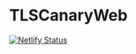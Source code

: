 # TLSCanaryWeb

[![Netlify Status](https://api.netlify.com/api/v1/badges/c0af4c5a-06b2-4c12-8907-29971ee4abb5/deploy-status)](https://app.netlify.com/sites/tlscanary/deploys)
